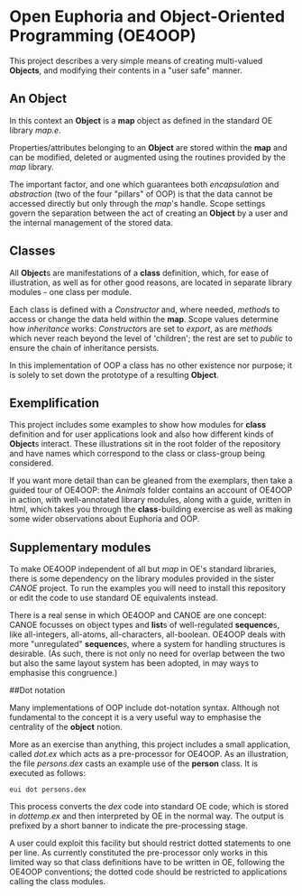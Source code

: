 # Open Euphoria and Object-Oriented Programming (OE4OOP)

This project describes a very simple means of creating multi-valued **Objects**, and modifying their contents in a "user safe" manner.

## An **Object**

In this context an **Object** is a **map** object as defined in the standard OE library *map.e*.

Properties/attributes belonging to an **Object** are stored within the **map** and can be modified, deleted or augmented using the routines provided by the *map* library.

The important factor, and one which guarantees both *encapsulation* and *abstraction* (two of the four "pillars" of OOP) is that the data cannot be accessed directly but only through the *map*'s handle. Scope settings govern the separation between the act of creating an **Object** by a user and the internal management of the stored data.

## Classes

All **Object**s are manifestations of a **class** definition, which, for ease of illustration, as well as for other good reasons, are located in separate library modules - one class per module.

Each class is defined with a *Constructor* and, where needed, *method*s to access or change the data held within the **map**. Scope values determine how *inheritance* works: *Constructor*s are set to *export*, as are *method*s which never reach beyond the level of 'children'; the rest are set to *public* to ensure the chain of inheritance persists.

In this implementation of OOP a class has no other existence nor purpose; it is solely to set down the prototype of a resulting **Object**.

## Exemplification

This project includes some examples to show how modules for **class** definition and for user applications look and also how different kinds of **Object**s interact. These illustrations sit in the root folder of the repository and have names which correspond to the class or class-group being considered.

If you want more detail than can be gleaned from the exemplars, then take a guided tour of OE4OOP: the *Animals* folder contains an account of OE4OOP in action, with well-annotated library modules, along with a guide, written in html, which takes you through the **class**-building exercise as well as making some wider observations about Euphoria and OOP.

## Supplementary modules

To make OE4OOP independent of all but *map* in OE's standard libraries, there is some dependency on the library modules provided in the sister *CANOE* project. To run the examples you will need to install this repository or edit the code to use standard OE equivalents instead.

There is a real sense in which OE4OOP and CANOE are one concept: CANOE focusses on object types and  **list**s of well-regulated **sequence**s, like all-integers, all-atoms, all-characters, all-boolean. OE4OOP deals with more "unregulated" **sequence**s, where a system for handling structures is desirable. (As such, there is not only no need for overlap between the two but also the same layout system has been adopted, in may ways to emphasise this congruence.)

##Dot notation

Many implementations of OOP include dot-notation syntax. Although not fundamental to the concept it is a very useful way to emphasise the centrality of the **object** notion.

More as an exercise than anything, this project includes a small application, called *dot.ex* which acts as a pre-processor for OE4OOP. As an illustration, the file *persons.dex* casts an example use of the **person** class. It is executed as follows:

`eui dot persons.dex`

This process converts the *dex* code into standard OE code, which is stored in *dottemp.ex* and then interpreted by OE in the normal way. The output is prefixed by a short banner to indicate the pre-processing stage.

A user could exploit this facility but should restrict dotted statements to one per line. As currently constituted the pre-processor only works in this limited way so that class definitions have to be written in OE, following the OE4OOP conventions; the dotted code should be restricted to applications calling the class modules.
